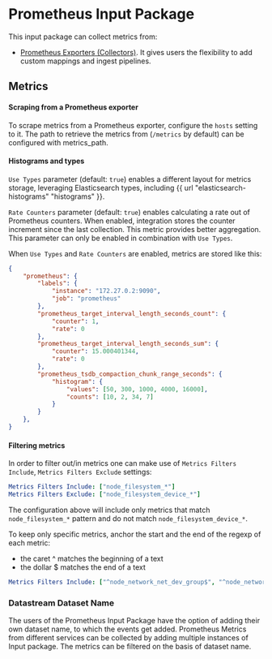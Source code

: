 # Prometheus Input Package

This input package can collect metrics from:
- [Prometheus Exporters (Collectors)](#prometheus-exporters-collectors).
It gives users the flexibility to add custom mappings and ingest pipelines.

## Metrics

#### Scraping from a Prometheus exporter

To scrape metrics from a Prometheus exporter, configure the `hosts` setting to it. The path
to retrieve the metrics from (`/metrics` by default) can be configured with metrics_path.

#### Histograms and types

`Use Types` parameter (default: `true`) enables a different layout for metrics storage, leveraging Elasticsearch
types, including {{ url "elasticsearch-histograms" "histograms" }}.

`Rate Counters` parameter (default: `true`) enables calculating a rate out of Prometheus counters. When enabled, integration stores
the counter increment since the last collection. This metric provides better aggregation. 
This parameter can only be enabled in combination with `Use Types`.

When `Use Types` and `Rate Counters` are enabled, metrics are stored like this:

```json
{
    "prometheus": {
        "labels": {
            "instance": "172.27.0.2:9090",
            "job": "prometheus"
        },
        "prometheus_target_interval_length_seconds_count": {
            "counter": 1,
            "rate": 0
        },
        "prometheus_target_interval_length_seconds_sum": {
            "counter": 15.000401344,
            "rate": 0
        },
        "prometheus_tsdb_compaction_chunk_range_seconds": {
            "histogram": {
                "values": [50, 300, 1000, 4000, 16000],
                "counts": [10, 2, 34, 7]
            }
        }
    },
}

```

#### Filtering metrics

In order to filter out/in metrics one can make use of `Metrics Filters Include`, `Metrics Filters Exclude` settings:

```yml
Metrics Filters Include: ["node_filesystem_*"]
Metrics Filters Exclude: ["node_filesystem_device_*"]
```

The configuration above will include only metrics that match `node_filesystem_*` pattern and do not match `node_filesystem_device_*`.


To keep only specific metrics, anchor the start and the end of the regexp of each metric:

- the caret ^ matches the beginning of a text
- the dollar $ matches the end of a text

```yml
Metrics Filters Include: ["^node_network_net_dev_group$", "^node_network_up$"]
```

### Datastream Dataset Name
The users of the Prometheus Input Package have the option of adding their own dataset name, to which the events get added. Prometheus Metrics from different services can be collected by adding multiple instances of Input package. The metrics can be filtered on the basis of dataset name.
